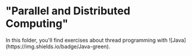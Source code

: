 # "Parallel and Distributed Computing"
<p>
  In this folder, you'll find exercises about thread programming with ![Java](https://img.shields.io/badge/Java-green).
</p>
